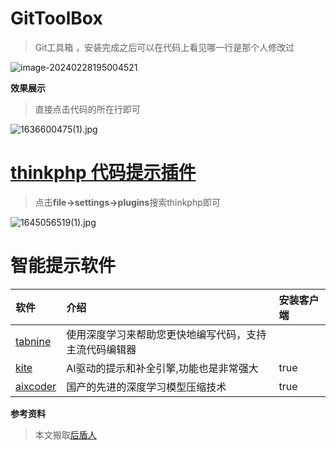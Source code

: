 



# GitToolBox

> Git工具箱 ，安装完成之后可以在代码上看见哪一行是那个人修改过

![image-20240228195004521](https://yaoliuyang-blog-images.oss-cn-beijing.aliyuncs.com/blogImages/image-20240228195004521.png)

**效果展示**

> 直接点击代码的所在行即可

![1636600475(1).jpg](https://yaoliuyang-blog-images.oss-cn-beijing.aliyuncs.com/blogImages/jqnl35iyCPfJrdD.png)





#  [thinkphp 代码提示插件](https://plugins.jetbrains.com/plugin/17038-thinkphp6-support/readme-zh)

> 点击**file->settings->plugins**搜索thinkphp即可



![1645056519(1).jpg](https://s2.loli.net/2022/02/17/FPU62mWsDu1G4Tq.png)

# 智能提示软件

| 软件                                    | 介绍                                                   | 安装客户端 |
| :-------------------------------------- | :----------------------------------------------------- | :--------- |
| [tabnine](https://www.tabnine.com/)     | 使用深度学习来帮助您更快地编写代码，支持主流代码编辑器 |            |
| [kite](https://www.kite.com/)           | AI驱动的提示和补全引擎,功能也是非常强大                | true       |
| [aixcoder](https://www.aixcoder.com/#/) | 国产的先进的深度学习模型压缩技术                       | true       |

**参考资料**

>本文搬取[后盾人](https://houdunren.gitee.io/note/soft/18%20%E6%99%BA%E8%83%BD%E6%8F%90%E7%A4%BA.html)

